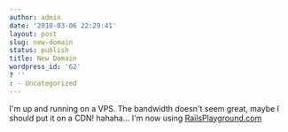 ```yaml
---
author: admin
date: '2010-03-06 22:29:41'
layout: post
slug: new-domain
status: publish
title: New Domain
wordpress_id: '62'
? ''
: - Uncategorized
---
```


I'm up and running on a VPS.  The bandwidth doesn't seem great, maybe I should put it on a CDN! hahaha...
I'm now using <a href="http://RailsPlayground.com">RailsPlayground.com</a>